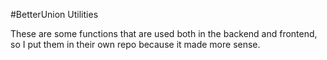 #BetterUnion Utilities

These are some functions that are used both in the backend
and frontend, so I put them in their own repo because it made
more sense.